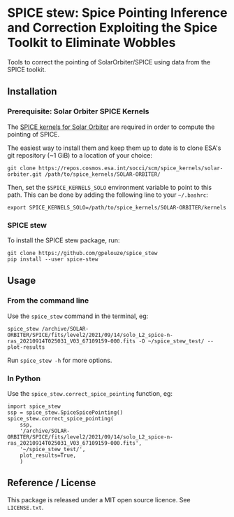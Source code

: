 # SPICE stew: Spice Pointing Inference and Correction Exploiting the Spice Toolkit to Eliminate Wobbles

Tools to correct the pointing of SolarOrbiter/SPICE using data from the SPICE
toolkit.

## Installation

### Prerequisite: Solar Orbiter SPICE Kernels

The [SPICE kernels for Solar Orbiter][solo-spice-kernels] are required in order
to compute the pointing of SPICE.

The easiest way to install them and keep them up to date is to clone ESA's git
repository (~1 GiB) to a location of your choice:

```
git clone https://repos.cosmos.esa.int/socci/scm/spice_kernels/solar-orbiter.git /path/to/spice_kernels/SOLAR-ORBITER/
```

Then, set the `$SPICE_KERNELS_SOLO` environment variable to point to this path.
This can be done by adding the following line to your `~/.bashrc`:

```
export SPICE_KERNELS_SOLO=/path/to/spice_kernels/SOLAR-ORBITER/kernels
```

[solo-spice-kernels]: https://www.cosmos.esa.int/web/spice/solar-orbiter


### SPICE stew

To install the SPICE stew package, run:

```
git clone https://github.com/gpelouze/spice_stew
pip install --user spice-stew
```


## Usage

### From the command line

Use the `spice_stew` command in the terminal, eg:

```
spice_stew /archive/SOLAR-ORBITER/SPICE/fits/level2/2021/09/14/solo_L2_spice-n-ras_20210914T025031_V03_67109159-000.fits -O ~/spice_stew_test/ --plot-results
```

Run `spice_stew -h` for more options.


### In Python

Use the `spice_stew.correct_spice_pointing` function, eg:

```
import spice_stew
ssp = spice_stew.SpiceSpicePointing()
spice_stew.correct_spice_pointing(
    ssp,
    '/archive/SOLAR-ORBITER/SPICE/fits/level2/2021/09/14/solo_L2_spice-n-ras_20210914T025031_V03_67109159-000.fits',
    '~/spice_stew_test/',
    plot_results=True,
    )
```


## Reference / License

This package is released under a MIT open source licence. See `LICENSE.txt`.

